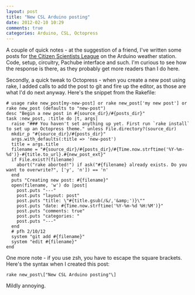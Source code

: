 ```yaml
---
layout: post
title: "New CSL Arduino posting"
date: 2012-02-10 10:29
comments: true
categories: Arduino, CSL, Octopress
---
```


A couple of quick notes - at the suggestion of a friend, I've written some posts for [the Citizen Scientists League](http://citizenscientistsleague.com/2012/02/09/getting-the-arduino-software-and-hardware-working-first-in-a-series/) on 
the Arduino weather station. Code, setup, circuitry, Pachube interface and such. I'm curious to see how the response is there, as they probably get more readers than I do here.

Secondly, a quick tweak to Octopress - when you create a new post using rake, I added calls to add the post to git and fire up the editor, as those are what I'd do next anyway. Here's the snippet from the Rakefile:
```
# usage rake new_post[my-new-post] or rake new_post['my new post'] or rake new_post (defaults to "new-post")
desc "Begin a new post in #{source_dir}/#{posts_dir}"
task :new_post, :title do |t, args|
  raise "### You haven't set anything up yet. First run `rake install` to set up an Octopress theme." unless File.directory?(source_dir)
  mkdir_p "#{source_dir}/#{posts_dir}"
  args.with_defaults(:title => 'new-post')
  title = args.title
  filename = "#{source_dir}/#{posts_dir}/#{Time.now.strftime('%Y-%m-%d')}-#{title.to_url}.#{new_post_ext}"
  if File.exist?(filename)
    abort("rake aborted!") if ask("#{filename} already exists. Do you want to overwrite?", ['y', 'n']) == 'n'
  end
  puts "Creating new post: #{filename}"
  open(filename, 'w') do |post|
    post.puts "---"
    post.puts "layout: post"
    post.puts "title: \"#{title.gsub(/&/,'&amp;')}\""
    post.puts "date: #{Time.now.strftime('%Y-%m-%d %H:%M')}"
    post.puts "comments: true"
    post.puts "categories: "
    post.puts "---"
  end
  # pfh 2/10/12
  system "git add #{filename}"
  system "edit #{filename}"
end
```

One more note - if you use zsh, you have to escape the square brackets. Here's the syntax when I created this post:
```
rake new_post\["New CSL Arduino posting"\]
```
Mildly annoying.


